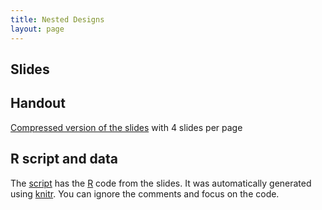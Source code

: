 ```yaml
---
title: Nested Designs
layout: page
---
```



## Slides





## Handout

[Compressed version of the slides](lab-nested-handout.pdf) with 4 slides per page



## R script and data

The [script](lab-nested.R) has the [R](https://www.r-project.org/) code from the slides. It was automatically generated using [knitr](https://yihui.name/knitr/). You can ignore the comments and focus on the code.
